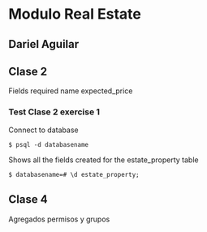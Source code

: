 # Modulo Real Estate 
## Dariel Aguilar
## Clase 2
Fields required
name 
expected_price 

### Test Clase 2 exercise 1

Connect to database  
```shell script
$ psql -d databasename

```

Shows all the fields created for the estate_property table
```shell script
$ databasename=# \d estate_property;

```
## Clase 4

Agregados permisos y grupos
